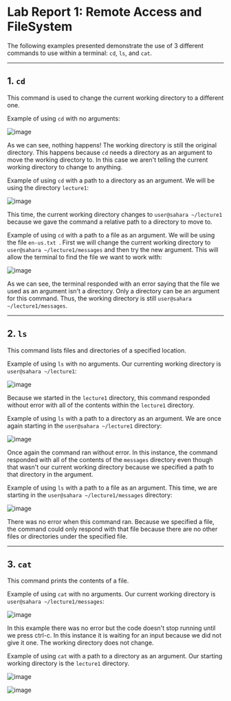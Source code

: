 # Lab Report 1: Remote Access and FileSystem

The following examples presented demonstrate the use of 3 different commands to use within a terminal: `cd`, `ls`, and `cat`.

---
## 1. `cd`
This command is used to change the current working directory to a different one.

Example of using `cd` with no arguments:

![image](https://github.com/egoswami1/cse15l-lab-reports/assets/114527221/b74be326-000d-4e2c-a202-5651ee729858)

As we can see, nothing happens! The working directory is still the original directory. This happens because `cd` needs a directory as an argument to move the working directory to. In this case we aren't telling the current working directory to change to anything.

Example of using `cd` with a path to a directory as an argument. We will be using the directory `lecture1`:

![image](https://github.com/egoswami1/cse15l-lab-reports/assets/114527221/58524b39-5a0e-4320-a24e-90972ad89a16)

This time, the current working directory changes to `user@sahara ~/lecture1` because we gave the command a relative path to a directory to move to.

Example of using `cd` with a path to a file as an argument. We will be using the file `en-us.txt `.
First we will change the current working directory to `user@sahara ~/lecture1/messages` and then try the new argument.
This will allow the terminal to find the file we want to work with:

![image](https://github.com/egoswami1/cse15l-lab-reports/assets/114527221/55d044b6-977d-4587-aede-44bb8d40ce7f)

As we can see, the terminal responded with an error saying that the file we used as an argument isn't a directory. Only a directory can be an argument for this command. Thus, the working directory is still `user@sahara ~/lecture1/messages`.

---
## 2. `ls`
This command lists files and directories of a specified location.

Example of using `ls` with no arguments. Our currenting working directory is `user@sahara ~/lecture1`:

![image](https://github.com/egoswami1/cse15l-lab-reports/assets/114527221/ca7756e8-5bb3-4e0d-8e81-31ec3d73c64e)

Because we started in the `lecture1` directory, this command responded without error with all of the contents within the `lecture1` directory.

Example of using `ls` with a path to a directory as an argument. We are once again starting in the `user@sahara ~/lecture1` directory:

![image](https://github.com/egoswami1/cse15l-lab-reports/assets/114527221/4151e008-8dd1-4e04-a914-fc2ad04091be)

Once again the command ran without error. In this instance, the command responded with all of the contents of the `messages` directory even though that wasn't our current working directory because we specified a path to that directory in the argument.

Example of using `ls` with a path to a file as an argument. This time, we are starting in the `user@sahara ~/lecture1/messages` directory:

![image](https://github.com/egoswami1/cse15l-lab-reports/assets/114527221/77473d58-3fc3-4195-8a61-a77c2471c1a8)

There was no error when this command ran. Because we specified a file, the command could only respond with that file because there are no other files or directories under the specified file.

---
## 3. `cat`
This command prints the contents of a file.

Example of using `cat` with no arguments. Our current working directory is `user@sahara ~/lecture1/messages`:

![image](https://github.com/egoswami1/cse15l-lab-reports/assets/114527221/867b2ba5-bde8-4537-aaad-ddf22cc93fa4)

In this example there was no error but the code doesn't stop running until we press ctrl-c. In this instance it is waiting for an input because we did not give it one. The working directory does not change.

Example of using `cat` with a path to a directory as an argument. Our starting working directory is the `lecture1` directory.

![image](https://github.com/egoswami1/cse15l-lab-reports/assets/114527221/f1d55d49-e97f-4c70-8190-7b40bf9c9bcd)

![image](https://github.com/egoswami1/cse15l-lab-reports/assets/114527221/3c5853e7-4825-4424-8a3c-dba89185ed14)



